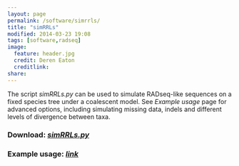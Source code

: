 ```yaml
---
layout: page
permalink: /software/simrrls/
title: "simRRLs"
modified: 2014-03-23 19:08
tags: [software,radseq]
image:
  feature: header.jpg
  credit: Deren Eaton
  creditlink: 
share: 
---
```


The script _simRRLs.py_ can be used to simulate RADseq-like sequences on a fixed species 
tree under a coalescent model. See _Example usage_ page for advanced options, including
simulating missing data, indels and different levels of divergence between taxa. 

### Download: [_simRRLs.py_](/downloads/simRRLs.py)

### Example usage: [_link_](/phylogenetics/2014-04-18-simulating-radseq-data-on-a-fixed-tree/)




